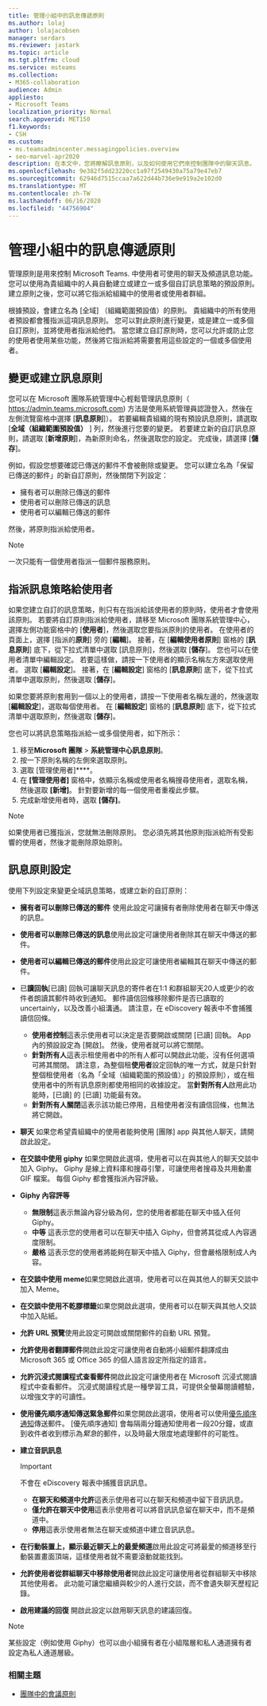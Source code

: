 ```yaml
---
title: 管理小組中的訊息傳遞原則
ms.author: lolaj
author: lolajacobsen
manager: serdars
ms.reviewer: jastark
ms.topic: article
ms.tgt.pltfrm: cloud
ms.service: msteams
ms.collection:
- M365-collaboration
audience: Admin
appliesto:
- Microsoft Teams
localization_priority: Normal
search.appverid: MET150
f1.keywords:
- CSH
ms.custom:
- ms.teamsadmincenter.messagingpolicies.overview
- seo-marvel-apr2020
description: 在本文中，您將瞭解訊息原則，以及如何使用它們來控制團隊中的聊天訊息。
ms.openlocfilehash: 9e382f5dd23220cc1a97f2549430a75a79e47eb7
ms.sourcegitcommit: 62946d7515ccaa7a622d44b736e9e919a2e102d0
ms.translationtype: MT
ms.contentlocale: zh-TW
ms.lasthandoff: 06/16/2020
ms.locfileid: "44756904"
---
```

# <a name="manage-messaging-policies-in-teams"></a>管理小組中的訊息傳遞原則

<!--- Add zone marker here--->

管理原則是用來控制 Microsoft Teams. 中使用者可使用的聊天及頻道訊息功能。 您可以使用為貴組織中的人員自動建立或建立一或多個自訂訊息策略的預設原則。 建立原則之後，您可以將它指派給組織中的使用者或使用者群組。

根據預設，會建立名為 [全域] （組織範圍預設值）的原則。 貴組織中的所有使用者預設都會獲指派這項訊息原則。 您可以對此原則進行變更，或是建立一或多個自訂原則，並將使用者指派給他們。 當您建立自訂原則時，您可以允許或防止您的使用者使用某些功能，然後將它指派給將需要套用這些設定的一個或多個使用者。

## <a name="change-or-create-a-messaging-policy"></a>變更或建立訊息原則

您可以在 Microsoft 團隊系統管理中心輕鬆管理訊息原則（ https://admin.teams.microsoft.com) 方法是使用系統管理員認證登入，然後在左側流覽窗格中選擇 [**訊息原則**]）。 若要編輯貴組織的現有預設訊息原則，請選取 [**全域（組織範圍預設值）** ] 列，然後進行您要的變更。 若要建立新的自訂訊息原則，請選取 [**新增原則**]，為新原則命名，然後選取您的設定。 完成後，請選擇 [**儲存**]。

例如，假設您想要確認已傳送的郵件不會被刪除或變更。 您可以建立名為「保留已傳送的郵件」的新自訂原則，然後關閉下列設定：

- 擁有者可以刪除已傳送的郵件
- 使用者可以刪除已傳送的訊息
- 使用者可以編輯已傳送的郵件

然後，將原則指派給使用者。

> [!NOTE]
> 一次只能有一個使用者指派一個郵件服務原則。

## <a name="assign-a-messaging-policy-to-a-user"></a>指派訊息策略給使用者

如果您建立自訂的訊息策略，則只有在指派給該使用者的原則時，使用者才會使用該原則。 若要將自訂原則指派給使用者，請移至 Microsoft 團隊系統管理中心，選擇左側功能窗格中的 [**使用者**]，然後選取您要指派原則的使用者。 在使用者的頁面上，選擇 [指派的**原則**] 旁的 [**編輯**]。 接著，在 [**編輯使用者原則**] 窗格的 [**訊息原則**] 底下，從下拉式清單中選取 [訊息原則]，然後選取 [**儲存**]。 您也可以在使用者清單中編輯設定。 若要這樣做，請按一下使用者的顯示名稱左方來選取使用者。 選取 [**編輯設定**]。 接著，在 [**編輯設定**] 窗格的 [**訊息原則**] 底下，從下拉式清單中選取原則，然後選取 [**儲存**]。

如果您要將原則套用到一個以上的使用者，請按一下使用者名稱左邊的，然後選取 [**編輯設定**]，選取每個使用者。 在 [**編輯設定**] 窗格的 [**訊息原則**] 底下，從下拉式清單中選取原則，然後選取 [**儲存**]。

您也可以將訊息策略指派給一或多個使用者，如下所示：

1. 移至**Microsoft 團隊**  >  **系統管理中心訊息原則**。
2. 按一下原則名稱的左側來選取原則。
3. 選取 [管理使用者]****。
4. 在 **[管理使用者]** 窗格中，依顯示名稱或使用者名稱搜尋使用者，選取名稱，然後選取 **[新增]**。 針對要新增的每一個使用者重複此步驟。
5. 完成新增使用者時，選取 **[儲存]**。

> [!NOTE]
> 如果使用者已獲指派，您就無法刪除原則。 您必須先將其他原則指派給所有受影響的使用者，然後才能刪除原始原則。

<!--- End zone marker here--->

## <a name="messaging-policy-settings"></a>訊息原則設定

使用下列設定來變更全域訊息策略，或建立新的自訂原則：

- **擁有者可以刪除已傳送的郵件** 使用此設定可讓擁有者刪除使用者在聊天中傳送的訊息。
- **使用者可以刪除已傳送的訊息**使用此設定可讓使用者刪除其在聊天中傳送的郵件。
- **使用者可以編輯已傳送的郵件**使用此設定可讓使用者編輯其在聊天中傳送的郵件。
- 已**讀回執**[已讀] 回執可讓聊天訊息的寄件者在1:1 和群組聊天20人或更少的收件者朗讀其郵件時收到通知。 郵件讀信回條移除郵件是否已讀取的 uncertainly，以及改善小組溝通。 請注意，在 eDiscovery 報表中不會捕獲讀信回條。  
    - **使用者控制**這表示使用者可以決定是否要開啟或關閉 [已讀] 回執。 App 內的預設設定為 [開啟]。 然後，使用者就可以將它關閉。
    - **針對所有人**這表示租使用者中的所有人都可以開啟此功能，沒有任何選項可將其關閉。 請注意，為整個租**使用者**設定回執的唯一方式，就是只針對整個租使用者（名為「全域（組織範圍的預設值）」的預設原則），或在租使用者中的所有訊息原則都使用相同的收據設定。 當**針對所有人**啟用此功能時，[已讀] 的 [已讀] 功能最有效。
    - **針對所有人關閉**這表示該功能已停用，且租使用者沒有讀信回條，也無法將它開啟。
<a name="bkchat"> </a>

- **聊天** 如果您希望貴組織中的使用者能夠使用 [團隊] app 與其他人聊天，請開啟此設定。
- **在交談中使用 giphy** 如果您開啟此選項，使用者可以在與其他人的聊天交談中加入 Giphy。 Giphy 是線上資料庫和搜尋引擎，可讓使用者搜尋及共用動畫 GIF 檔案。 每個 Giphy 都會獲指派內容評級。
- **Giphy 內容評等**
    - **無限制**這表示無論內容分級為何，您的使用者都能在聊天中插入任何 Giphy。
    - **中等** 這表示您的使用者可以在聊天中插入 Giphy，但會將其從成人內容適度限制。
    - **嚴格** 這表示您的使用者將能夠在聊天中插入 Giphy，但會嚴格限制成人內容。
- **在交談中使用 meme**如果您開啟此選項，使用者可以在與其他人的聊天交談中加入 Meme。
- **在交談中使用不乾膠標籤**如果您開啟此選項，使用者可以在聊天與其他人交談中加入貼紙。
- **允許 URL 預覽**使用此設定可開啟或關閉郵件的自動 URL 預覽。
- **允許使用者翻譯郵件**開啟此設定可讓使用者自動將小組郵件翻譯成由 Microsoft 365 或 Office 365 的個人語言設定所指定的語言。
- **允許沉浸式閱讀程式查看郵件**開啟此設定可讓使用者在 Microsoft 沉浸式閱讀程式中查看郵件。 沉浸式閱讀程式是一種學習工具，可提供全螢幕閱讀體驗，以增強文字的可讀性。
- **使用優先順序通知傳送緊急郵件**如果您開啟此選項，使用者可以使用[優先順序通知](https://support.microsoft.com/en-us/office/mark-a-message-as-important-or-urgent-in-teams-ea99d5b6-1317-4550-8d75-86ff14cd4462)傳送郵件。 [優先順序通知] 會每隔兩分鐘通知使用者一段20分鐘，或直到收件者收到標示為*緊急*的郵件，以及時最大限度地處理郵件的可能性。
- **建立音訊訊息** 
  > [!Important]
  > 不會在 eDiscovery 報表中捕獲音訊訊息。
    - **在聊天和頻道中允許**這表示使用者可以在聊天和頻道中留下音訊訊息。
    - **僅允許在聊天中使用**這表示使用者可以將音訊訊息留在聊天中，而不是頻道中。
    - **停用**這表示使用者無法在聊天或頻道中建立音訊訊息。  
- **在行動裝置上，顯示最近聊天上的最愛頻道**啟用此設定可將最愛的頻道移至行動裝置畫面頂端，這樣使用者就不需要滾動就能找到。
- **允許使用者從群組聊天中移除使用者**開啟此設定可讓使用者從群組聊天中移除其他使用者。 此功能可讓您繼續與較少的人進行交談，而不會遺失聊天歷程記錄。
- **啟用建議的回復** 開啟此設定以啟用聊天訊息的建議回復。

> [!NOTE]
> 某些設定（例如使用 Giphy）也可以由小組擁有者在小組階層和私人通道擁有者設定為私人通道層級。

### <a name="related-topics"></a>相關主題

- [團隊中的會議原則](meeting-policies-in-teams.md)
